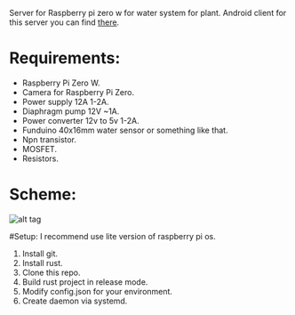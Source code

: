 Server for Raspberry pi zero w for water system for plant.
Android client for this server you can find [there](https://github.com/Nirklav/PlantsCare_Client).

# Requirements:
* Raspberry Pi Zero W.
* Camera for Raspberry Pi Zero.
* Power supply 12A 1-2A.
* Diaphragm pump 12V ~1A.
* Power converter 12v to 5v 1-2A.
* Funduino 40x16mm water sensor or something like that.
* Npn transistor.
* MOSFET.
* Resistors.

# Scheme:
![alt tag](https://raw.github.com/Nirklav/PlantsCare_Server/master/scheme.png)

#Setup:
I recommend use lite version of raspberry pi os.

1. Install git.
2. Install rust.
3. Clone this repo.
4. Build rust project in release mode.
5. Modify config.json for your environment.
6. Create daemon via systemd.